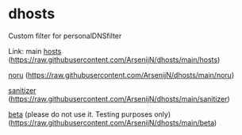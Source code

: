 # dhosts
Custom filter for personalDNSfilter

Link: 
main [hosts](https://raw.githubusercontent.com/ArsenijN/dhosts/main/hosts) (https://raw.githubusercontent.com/ArsenijN/dhosts/main/hosts)

[noru](https://raw.githubusercontent.com/ArsenijN/dhosts/main/noru) (https://raw.githubusercontent.com/ArsenijN/dhosts/main/noru)

[sanitizer](https://raw.githubusercontent.com/ArsenijN/dhosts/main/sanitizer) (https://raw.githubusercontent.com/ArsenijN/dhosts/main/sanitizer)

[beta](https://raw.githubusercontent.com/ArsenijN/dhosts/main/beta) (please do not use it. Testing purposes only) (https://raw.githubusercontent.com/ArsenijN/dhosts/main/beta)

